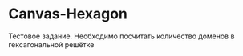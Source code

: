 # Canvas-Hexagon
Тестовое задание. Необходимо посчитать количество доменов в гексагональной решётке
